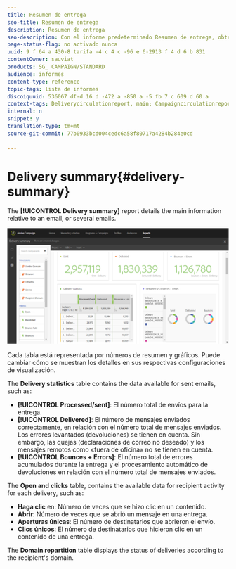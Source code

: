 ```yaml
---
title: Resumen de entrega
seo-title: Resumen de entrega
description: Resumen de entrega
seo-description: Con el informe predeterminado Resumen de entrega, obtenga información sobre las estadísticas de las entregas, como el número de envíos, devoluciones y aperturas.
page-status-flag: no activado nunca
uuid: 9 f 64 a 430-8 tarifa -4 c 4 c -96 e 6-2913 f 4 d 6 b 831
contentOwner: sauviat
products: SG_ CAMPAIGN/STANDARD
audience: informes
content-type: reference
topic-tags: lista de informes
discoiquuid: 536067 df-d 16 d -472 a -850 a -5 fb 7 c 609 d 60 a
context-tags: Deliverycirculationreport, main; Campaigncirculationreport, main; Programissuationreport, principal
internal: n
snippet: y
translation-type: tm+mt
source-git-commit: 77b0933bcd004cedc6a58f80717a4284b284e0cd

---
```



# Delivery summary{#delivery-summary}

The **[!UICONTROL Delivery summary]** report details the main information relative to an email, or several emails.

![](assets/campaign_reports_1.png)

Cada tabla está representada por números de resumen y gráficos. Puede cambiar cómo se muestran los detalles en sus respectivas configuraciones de visualización.

The **Delivery statistics** table contains the data available for sent emails, such as:

* **[!UICONTROL Processed/sent]**: El número total de envíos para la entrega.
* **[!UICONTROL Delivered]**: El número de mensajes enviados correctamente, en relación con el número total de mensajes enviados. Los errores levantados (devoluciones) se tienen en cuenta. Sin embargo, las quejas (declaraciones de correo no deseado) y los mensajes remotos como «fuera de oficina» no se tienen en cuenta.
* **[!UICONTROL Bounces + Errors]**: El número total de errores acumulados durante la entrega y el procesamiento automático de devoluciones en relación con el número total de mensajes enviados.

The **Open and clicks** table, contains the available data for recipient activity for each delivery, such as:

* **Haga clic** en: Número de veces que se hizo clic en un contenido.
* **Abrir**: Número de veces que se abrió un mensaje en una entrega.
* **Aperturas únicas**: El número de destinatarios que abrieron el envío.
* **Clics únicos**: El número de destinatarios que hicieron clic en un contenido de una entrega.

The **Domain repartition** table displays the status of deliveries according to the recipient's domain.
